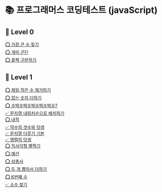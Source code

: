 # 📚 프로그래머스 코딩테스트 (javaScript)

## 📂 Level 0

[⭕️ 가장 큰 수 찾기](/Level0/Q1.md)<br/>
[⭕️ 개미 군단](/Level0/Q2.md)<br/>
[⭕️ 홀짝 구분하기](/Level0/Q3.md)<br/>

## 📂 Level 1

[⭕️ 제일 작은 수 제거하기](/Level1/Q1.md)<br/>
[⭕️ 없는 숫자 더하기](/Level1/Q2.md)<br/>
[⭕️ 수박수박수박수박수박수?](/Level1/Q3.md)<br/>
[✅ 문자열 내림차순으로 배치하기](/Level1/Q4.md)<br/>
[⭕️ 내적](/Level1/Q5.md)<br/>
[✅ 약수의 갯수와 덧셈](/Level1/Q6.md)<br/>
[✅ 문자열 다루기 기본](/Level1/Q7.md)<br/>
[✅ 행렬의 덧셈](/Level1/Q8.md)<br/>
[⭕️ 직사각형 별찍기](/Level1/Q9.md)<br/>
[⭕️ 예산](/Level1/Q10.md)<br/>
[⭕️ 삼총사](/Level1/Q11.md)<br/>
[⭕️ 두 개 뽑아서 더하기](/Level1/Q12.md)<br/>
[⭕️ K번째 수](/Level1/Q13.md)<br/>
[✅ 소수 찾기](/Level1/Q14.md)<br/>
